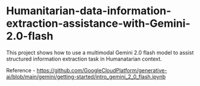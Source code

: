 # Humanitarian-data-information-extraction-assistance-with-Gemini-2.0-flash

This project shows how to use a multimodal Gemini 2.0 flash model to assist structured information extraction task in Humanatarian context. 

Reference - https://github.com/GoogleCloudPlatform/generative-ai/blob/main/gemini/getting-started/intro_gemini_2_0_flash.ipynb
